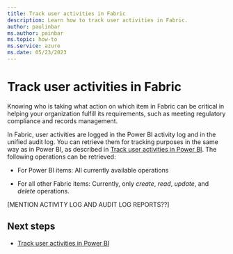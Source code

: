 ```yaml
---
title: Track user activities in Fabric
description: Learn how to track user activities in Fabric.
author: paulinbar
ms.author: painbar
ms.topic: how-to
ms.service: azure
ms.date: 05/23/2023
---
```


# Track user activities in Fabric

Knowing who is taking what action on which item in Fabric can be critical in helping your organization fulfill its requirements, such as meeting regulatory compliance and records management.

In Fabric, user activities are logged in the Power BI activity log and in the unified audit log. You can retrieve them for tracking purposes in the same way as in Power BI, as described in [Track user activities in Power BI](/power-bi/admin/service-admin-auditing). The following operations can be retrieved:

* For Power BI items: All currently available operations

* For all other Fabric items: Currently, only *create*, *read*, *update*, and *delete* operations.

[MENTION ACTIVITY LOG AND AUDIT LOG REPORTS??]

## Next steps

* [Track user activities in Power BI](/power-bi/admin/service-admin-auditing)
